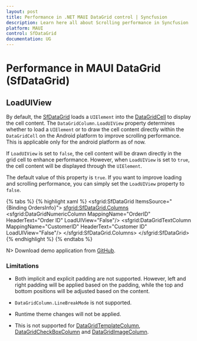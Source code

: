 ```yaml
---
layout: post
title: Performance in .NET MAUI DataGrid control | Syncfusion
description: Learn here all about Scrolling performance in Syncfusion .NET MAUI DataGrid (SfDataGrid) control and more.
platform: MAUI
control: SfDataGrid
documentation: UG
---
```


# Performance in MAUI DataGrid (SfDataGrid)

## LoadUIView

By default, the [SfDataGrid](https://help.syncfusion.com/cr/maui/Syncfusion.Maui.DataGrid.SfDataGrid.html) loads a `UIElement` into the [DataGridCell](https://help.syncfusion.com/cr/maui/Syncfusion.Maui.DataGrid.DataGridCell.html) to display the cell content. The `DataGridColumn.LoadUIView` property determines whether to load a `UIElement` or to draw the cell content directly within the `DataGridCell` on the Android platform to improve scrolling performance. This is applicable only for the android platform as of now.

If `LoadUIView` is set to `false`, the cell content will be drawn directly in the grid cell to enhance performance. However, when `LoadUIView` is set to `true`, the cell content will be displayed through the `UIElement`.

The default value of this property is `true`. If you want to improve loading and scrolling performance, you can simply set the `LoadUIView` property to `false`.

{% tabs %}
{% highlight xaml %}
<sfgrid:SfDataGrid ItemsSource="{Binding OrdersInfo}">
    <sfgrid:SfDataGrid.Columns>
        <sfgrid:DataGridNumericColumn MappingName="OrderID" HeaderText="Order ID" LoadUIView="False"/>
        <sfgrid:DataGridTextColumn MappingName="CustomerID" HeaderText="Customer ID" LoadUIView="False"/>
    </sfgrid:SfDataGrid.Columns>
</sfgrid:SfDataGrid>
{% endhighlight %}
{% endtabs %}

N> Download demo application from [GitHub](https://github.com/SyncfusionExamples/How-to-improve-scrolling-performance-in-.NET-MAUI-DataGrid).

### Limitations

* Both implicit and explicit padding are not supported. However, left and right padding will be applied based on the padding, while the top and bottom positions will be adjusted based on the content.

* `DataGridColumn.LineBreakMode` is not supported.

* Runtime theme changes will not be applied.

* This is not supported for [DataGridTemplateColumn](https://help.syncfusion.com/cr/maui/Syncfusion.Maui.DataGrid.DataGridTemplateColumn.html), [DataGridCheckBoxColumn](https://help.syncfusion.com/cr/maui/Syncfusion.Maui.DataGrid.DataGridCheckBoxColumn.html) and [DataGridImageColumn](https://help.syncfusion.com/cr/maui/Syncfusion.Maui.DataGrid.DataGridImageColumn.html).